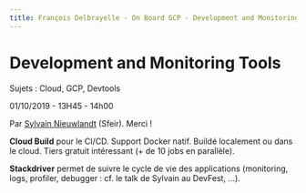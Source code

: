 ```yaml
---
title: François Delbrayelle - On Board GCP - Development and Monitoring Tools
---
```


# Development and Monitoring Tools

Sujets : Cloud, GCP, Devtools

01/10/2019 - 13H45 - 14h00

Par [Sylvain Nieuwlandt](https://twitter.com/an0rak_dev) (Sfeir). Merci !

__Cloud Build__ pour le CI/CD. Support Docker natif. Buildé localement ou dans le cloud. Tiers gratuit intéressant (+ de 10 jobs en parallèle).

__Stackdriver__ permet de suivre le cycle de vie des applications (monitoring, logs, profiler, debugger : cf. le talk de Sylvain au DevFest, ...).
